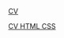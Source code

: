 [CV](https://petru6e4ka.github.io/rsschool-cv/cv)

[CV HTML CSS](https://petru6e4ka.github.io/rsschool-cv/)
